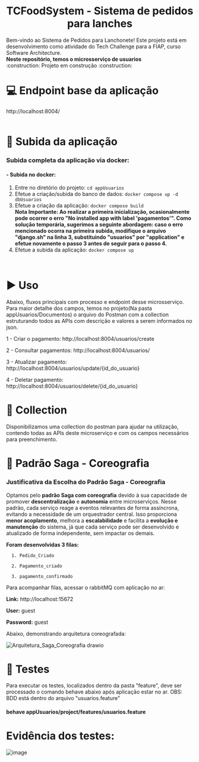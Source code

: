 <h1 align="center"> TCFoodSystem - Sistema de pedidos para lanches </h1>
Bem-vindo ao Sistema de Pedidos para Lanchonete! Este projeto está em desenvolvimento como atividade do Tech Challenge para a FIAP, curso Software Architecture.	
<br/>
<b>Neste repositório, temos o microsserviço de usuarios</b>
<br/>
:construction: Projeto em construção :construction:
<br/>

# :computer: Endpoint base da aplicação
http://localhost:8004/
<br/>
<br/>

# :hammer: Subida da aplicação
### Subida completa da aplicação via docker:

#### - Subida no docker:
1. Entre no diretório do projeto: `cd appUsuarios`
2. Efetue a criação/subida do banco de dados: `docker compose up -d dbUsuarios`
3. Efetue a criação da aplicação: `docker compose build`                                                                                                                                                                                                                                                     
      <b>Nota Importante:
      Ao realizar a primeira inicialização, ocasionalmente pode ocorrer o erro "No installed app with label 'pagamentos'". Como solução temporária, sugerimos a seguinte abordagem: caso o erro mencionado ocorra na primeira subida, modifique o arquivo "django.sh" na linha       3, substituindo "usuarios" por "application" e efetue novamente o passo 3 antes de seguir para o passo 4.</b>
4. Efetue a subida da aplicação: `docker compose up`
<br/>
  
# :arrow_forward: Uso 
Abaixo, fluxos principais com processo e endpoint desse microsserviço. Para maior detalhe dos campos, temos no projeto(Na pasta appUsuarios/Documentos) o arquivo do Postman com a collection estruturando todos as APIs com descrição e valores a serem informados no json.

1 - Criar o pagamento: http://localhost:8004/usuarios/create

2 - Consultar pagamentos: http://localhost:8004/usuarios/

3 - Atualizar pagamento: http://localhost:8004/usuarios/update/{id_do_usuario}

4 - Deletar pagamento: http://localhost:8004/usuarios/delete/{id_do_usuario}

# :page_with_curl: Collection
Disponibilizamos uma collection do postman para ajudar na utilização, contendo todas as APIs deste microserviço e com os campos necessários para preenchimento. 

# :dancer: Padrão Saga - Coreografia
### Justificativa da Escolha do Padrão Saga - Coreografia
Optamos pelo **padrão Saga com coreografia** devido à sua capacidade de promover **descentralização** e **autonomia** entre microserviços. Nesse padrão, cada serviço reage a eventos relevantes de forma assíncrona, evitando a necessidade de um orquestrador central. Isso proporciona **menor acoplamento**, melhora a **escalabilidade** e facilita a **evolução e manutenção** do sistema, já que cada serviço pode ser desenvolvido e atualizado de forma independente, sem impactar os demais. 

**Foram desenvolvidas 3 filas:**

      1. Pedido_Criado
      
      2. Pagamento_criado
      
      3. pagamento_confirmado

Para acompanhar filas, acessar o rabbitMQ com aplicação no ar:

**Link:** http://localhost:15672

**User:** guest

**Password:** guest

Abaixo, demonstrando arquitetura coreografada:

![Arquitetura_Saga_Coreografia drawio](https://github.com/user-attachments/assets/7981e294-3f45-4d4d-b2bd-ed785d0b1fbd)

# :test_tube: Testes
Para executar os testes, localizados dentro da pasta "feature", deve ser processado o comando behave abaixo após aplicação estar no ar.
OBS: BDD está dentro do arquivo "usuarios.feature"

#### behave appUsuarios/project/features/usuarios.feature

# Evidência dos testes:

![image](https://github.com/user-attachments/assets/9cd1eabb-3628-4f2c-aa83-425e035d4843)
